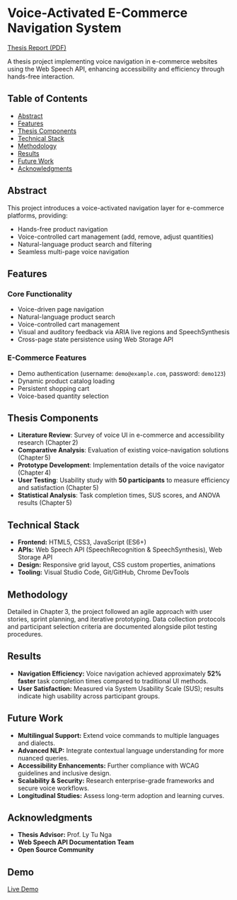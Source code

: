 # Voice-Activated E-Commerce Navigation System

[Thesis Report (PDF)](https://drive.google.com/file/d/18Qc-Nd5Cza-4ciu5AfU5wTjmh1E1n-oj/view?usp=sharing)

A thesis project implementing voice navigation in e-commerce websites using the Web Speech API, enhancing accessibility and efficiency through hands-free interaction.

## Table of Contents

- [Abstract](#abstract)
- [Features](#features)
- [Thesis Components](#thesis-components)
- [Technical Stack](#technical-stack)
- [Methodology](#methodology)
- [Results](#results)
- [Future Work](#future-work)
- [Acknowledgments](#acknowledgments)

## Abstract

This project introduces a voice-activated navigation layer for e-commerce platforms, providing:

- Hands-free product navigation
- Voice-controlled cart management (add, remove, adjust quantities)
- Natural-language product search and filtering
- Seamless multi-page voice navigation

## Features

### Core Functionality

- Voice-driven page navigation
- Natural-language product search
- Voice-controlled cart management
- Visual and auditory feedback via ARIA live regions and SpeechSynthesis
- Cross-page state persistence using Web Storage API

### E-Commerce Features

- Demo authentication (username: `demo@example.com`, password: `demo123`)
- Dynamic product catalog loading
- Persistent shopping cart
- Voice-based quantity selection

## Thesis Components

- **Literature Review**: Survey of voice UI in e-commerce and accessibility research (Chapter 2)
- **Comparative Analysis**: Evaluation of existing voice-navigation solutions (Chapter 5)
- **Prototype Development**: Implementation details of the voice navigator (Chapter 4)
- **User Testing**: Usability study with **50 participants** to measure efficiency and satisfaction (Chapter 5)
- **Statistical Analysis**: Task completion times, SUS scores, and ANOVA results (Chapter 5)

## Technical Stack

- **Frontend:** HTML5, CSS3, JavaScript (ES6+)
- **APIs:** Web Speech API (SpeechRecognition & SpeechSynthesis), Web Storage API
- **Design:** Responsive grid layout, CSS custom properties, animations
- **Tooling:** Visual Studio Code, Git/GitHub, Chrome DevTools

## Methodology

Detailed in Chapter 3, the project followed an agile approach with user stories, sprint planning, and iterative prototyping. Data collection protocols and participant selection criteria are documented alongside pilot testing procedures.

## Results

- **Navigation Efficiency:** Voice navigation achieved approximately **52% faster** task completion times compared to traditional UI methods.
- **User Satisfaction:** Measured via System Usability Scale (SUS); results indicate high usability across participant groups.

## Future Work

- **Multilingual Support:** Extend voice commands to multiple languages and dialects.
- **Advanced NLP:** Integrate contextual language understanding for more nuanced queries.
- **Accessibility Enhancements:** Further compliance with WCAG guidelines and inclusive design.
- **Scalability & Security:** Research enterprise-grade frameworks and secure voice workflows.
- **Longitudinal Studies:** Assess long-term adoption and learning curves.

## Acknowledgments

- **Thesis Advisor:** Prof. Ly Tu Nga
- **Web Speech API Documentation Team**
- **Open Source Community**

## Demo

[Live Demo](https://hphuc112.github.io/voice-commerce-navigator/)
